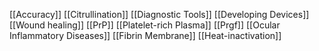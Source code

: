 [[Accuracy]]
[[Citrullination]]
[[Diagnostic Tools]]
[[Developing Devices]]
[[Wound healing]]
[[PrP]]
[[Platelet-rich Plasma]]
[[Prgf]]
[[Ocular Inflammatory Diseases]]
[[Fibrin Membrane]]
[[Heat-inactivation]]
